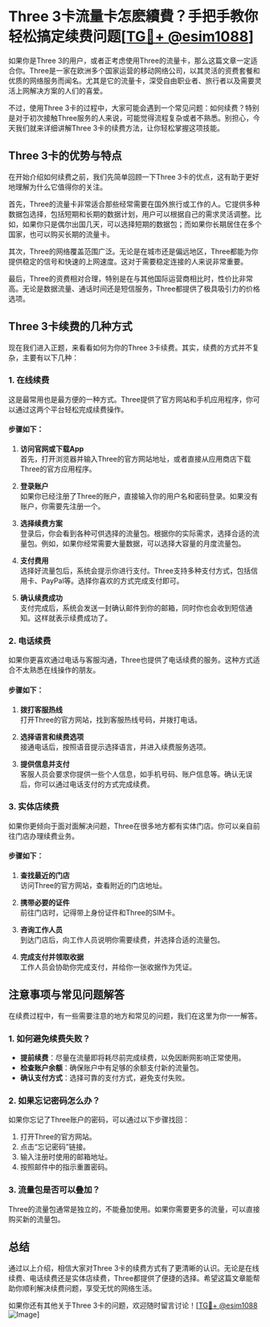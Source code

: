 # Three 3卡流量卡怎麽續費？手把手教你轻松搞定续费问题[[TG💪+ @esim1088](https://t.me/s/esim1088)]

如果你是Three 3的用户，或者正考虑使用Three的流量卡，那么这篇文章一定适合你。Three是一家在欧洲多个国家运营的移动网络公司，以其灵活的资费套餐和优质的网络服务而闻名。尤其是它的流量卡，深受自由职业者、旅行者以及需要灵活上网解决方案的人们的喜爱。

不过，使用Three 3卡的过程中，大家可能会遇到一个常见问题：如何续费？特别是对于初次接触Three服务的人来说，可能觉得流程复杂或者不熟悉。别担心，今天我们就来详细讲解Three 3卡的续费方法，让你轻松掌握这项技能。

## Three 3卡的优势与特点

在开始介绍如何续费之前，我们先简单回顾一下Three 3卡的优点，这有助于更好地理解为什么它值得你的关注。

首先，Three的流量卡非常适合那些经常需要在国外旅行或工作的人。它提供多种数据包选择，包括短期和长期的数据计划，用户可以根据自己的需求灵活调整。比如，如果你只是偶尔出国几天，可以选择短期的数据包；而如果你长期居住在多个国家，也可以购买长期的流量卡。

其次，Three的网络覆盖范围广泛。无论是在城市还是偏远地区，Three都能为你提供稳定的信号和快速的上网速度。这对于需要稳定连接的人来说非常重要。

最后，Three的资费相对合理，特别是在与其他国际运营商相比时，性价比非常高。无论是数据流量、通话时间还是短信服务，Three都提供了极具吸引力的价格选项。

## Three 3卡续费的几种方式

现在我们进入正题，来看看如何为你的Three 3卡续费。其实，续费的方式并不复杂，主要有以下几种：

### 1. 在线续费

这是最常用也是最方便的一种方式。Three提供了官方网站和手机应用程序，你可以通过这两个平台轻松完成续费操作。

#### 步骤如下：
1. **访问官网或下载App**  
   首先，打开浏览器并输入Three的官方网站地址，或者直接从应用商店下载Three的官方应用程序。

2. **登录账户**  
   如果你已经注册了Three的账户，直接输入你的用户名和密码登录。如果没有账户，你需要先注册一个。

3. **选择续费方案**  
   登录后，你会看到各种可供选择的流量包。根据你的实际需求，选择合适的流量包。例如，如果你经常需要大量数据，可以选择大容量的月度流量包。

4. **支付费用**  
   选择好流量包后，系统会提示你进行支付。Three支持多种支付方式，包括信用卡、PayPal等。选择你喜欢的方式完成支付即可。

5. **确认续费成功**  
   支付完成后，系统会发送一封确认邮件到你的邮箱，同时你也会收到短信通知。这样就表示续费成功了。

### 2. 电话续费

如果你更喜欢通过电话与客服沟通，Three也提供了电话续费的服务。这种方式适合不太熟悉在线操作的朋友。

#### 步骤如下：
1. **拨打客服热线**  
   打开Three的官方网站，找到客服热线号码，并拨打电话。

2. **选择语言和续费选项**  
   接通电话后，按照语音提示选择语言，并进入续费服务选项。

3. **提供信息并支付**  
   客服人员会要求你提供一些个人信息，如手机号码、账户信息等。确认无误后，你可以通过电话支付的方式完成续费。

### 3. 实体店续费

如果你更倾向于面对面解决问题，Three在很多地方都有实体门店。你可以亲自前往门店办理续费业务。

#### 步骤如下：
1. **查找最近的门店**  
   访问Three的官方网站，查看附近的门店地址。

2. **携带必要的证件**  
   前往门店时，记得带上身份证件和Three的SIM卡。

3. **咨询工作人员**  
   到达门店后，向工作人员说明你需要续费，并选择合适的流量包。

4. **完成支付并领取收据**  
   工作人员会协助你完成支付，并给你一张收据作为凭证。

## 注意事项与常见问题解答

在续费过程中，有一些需要注意的地方和常见的问题，我们在这里为你一一解答。

### 1. 如何避免续费失败？

- **提前续费**：尽量在流量即将耗尽前完成续费，以免因断网影响正常使用。
- **检查账户余额**：确保账户中有足够的余额支付新的流量包。
- **确认支付方式**：选择可靠的支付方式，避免支付失败。

### 2. 如果忘记密码怎么办？

如果你忘记了Three账户的密码，可以通过以下步骤找回：
1. 打开Three的官方网站。
2. 点击“忘记密码”链接。
3. 输入注册时使用的邮箱地址。
4. 按照邮件中的指示重置密码。

### 3. 流量包是否可以叠加？

Three的流量包通常是独立的，不能叠加使用。如果你需要更多的流量，可以直接购买新的流量包。

## 总结

通过以上介绍，相信大家对Three 3卡的续费方式有了更清晰的认识。无论是在线续费、电话续费还是实体店续费，Three都提供了便捷的选择。希望这篇文章能帮助你顺利解决续费问题，享受无忧的网络生活。

如果你还有其他关于Three 3卡的问题，欢迎随时留言讨论！[[TG💪+ @esim1088](https://t.me/s/esim1088) ![Image](https://i.postimg.cc/4NQfJmqS/Snipaste-2025-05-13-00-14-12.png)]